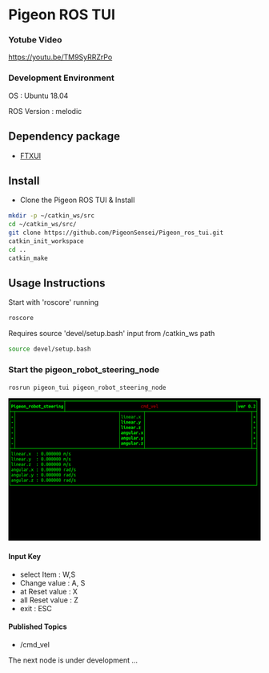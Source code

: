 # Pigeon ROS TUI

### Yotube Video
   https://youtu.be/TM9SyRRZrPo

### Development Environment

   OS : Ubuntu 18.04

   ROS Version : melodic
   
## Dependency package

- [FTXUI](https://github.com/ArthurSonzogni/FTXUI)   
   
## Install

   - Clone the Pigeon ROS TUI & Install
   ```bash
   mkdir -p ~/catkin_ws/src
   cd ~/catkin_ws/src/
   git clone https://github.com/PigeonSensei/Pigeon_ros_tui.git
   catkin_init_workspace
   cd ..
   catkin_make 
   ```

## Usage Instructions
   Start with 'roscore' running
   ```bash
   roscore
   ```

   Requires source 'devel/setup.bash' input from /catkin_ws path
   ```bash
   source devel/setup.bash
   ```
### Start the pigeon_robot_steering_node

```bash
rosrun pigeon_tui pigeon_robot_steering_node
```
![pigeon_robot_steering_demo](./demo/pigeon_robot_steering_node.gif)
#### Input Key
- select Item : W,S
- Change value : A, S
- at Reset value : X
- all Reset value : Z
- exit : ESC
#### Published Topics
- /cmd_vel


The next node is under development ...

   
